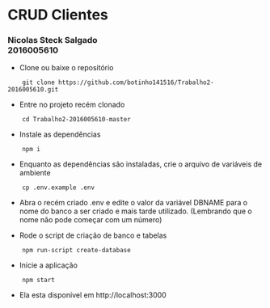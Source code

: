 # CRUD Clientes

### Nicolas Steck Salgado <br>2016005610

- Clone ou baixe o repositório 
```shell
	git clone https://github.com/botinho141516/Trabalho2-2016005610.git
```

- Entre no projeto recém clonado
```shell
	cd Trabalho2-2016005610-master
```

- Instale as dependências
```shell
	npm i
```

- Enquanto as dependências são instaladas, crie o arquivo de variáveis de ambiente
```shell
	cp .env.example .env
``` 
- Abra o recém criado .env e edite o valor da variável DBNAME para o nome do banco a ser criado e mais tarde utilizado. (Lembrando que o nome não pode começar com um número)

- Rode o script de criação de banco e tabelas
```shell
	npm run-script create-database
```

- Inicie a aplicação
```shell
	npm start
```

- Ela esta disponível em http://localhost:3000
